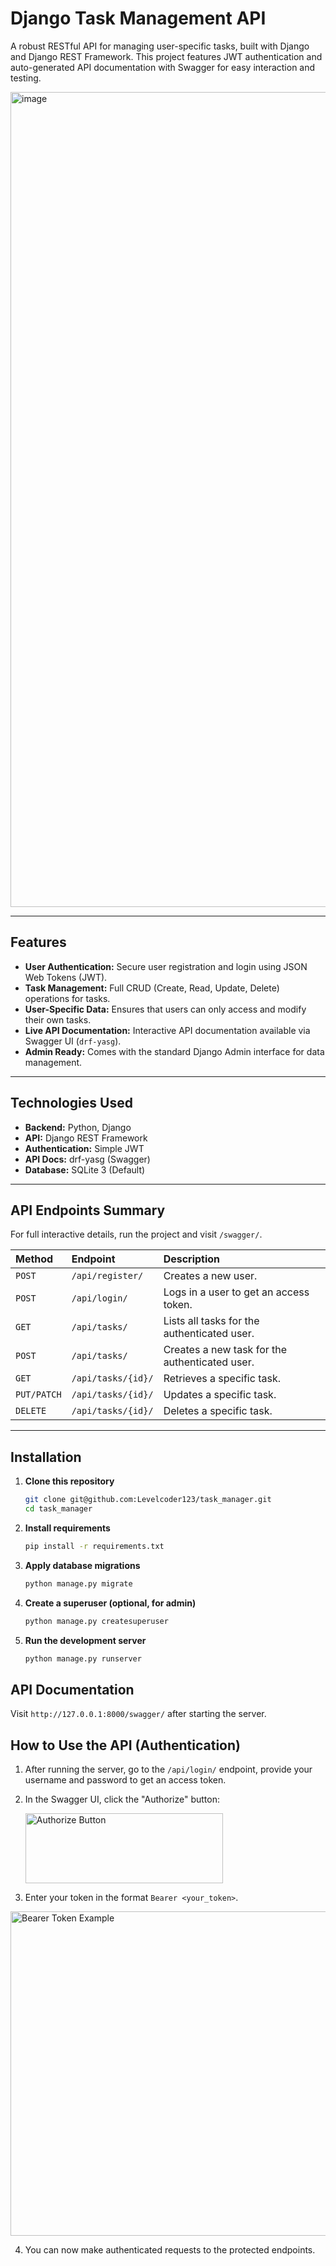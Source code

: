 # Django Task Management API

A robust RESTful API for managing user-specific tasks, built with Django and Django REST Framework. This project features JWT authentication and auto-generated API documentation with Swagger for easy interaction and testing.

<img width="2020" height="1304" alt="image" src="https://github.com/user-attachments/assets/72aa2e46-2abb-4705-ace9-f7fdfe2bbad6" />


---

## Features

-   **User Authentication:** Secure user registration and login using JSON Web Tokens (JWT).
-   **Task Management:** Full CRUD (Create, Read, Update, Delete) operations for tasks.
-   **User-Specific Data:** Ensures that users can only access and modify their own tasks.
-   **Live API Documentation:** Interactive API documentation available via Swagger UI (`drf-yasg`).
-   **Admin Ready:** Comes with the standard Django Admin interface for data management.

---

## Technologies Used

-   **Backend:** Python, Django
-   **API:** Django REST Framework
-   **Authentication:** Simple JWT
-   **API Docs:** drf-yasg (Swagger)
-   **Database:** SQLite 3 (Default)

---

## API Endpoints Summary

For full interactive details, run the project and visit `/swagger/`.

| Method | Endpoint | Description |
| :--- | :--- | :--- |
| `POST` | `/api/register/` | Creates a new user. |
| `POST` | `/api/login/` | Logs in a user to get an access token. |
| `GET` | `/api/tasks/` | Lists all tasks for the authenticated user. |
| `POST` | `/api/tasks/` | Creates a new task for the authenticated user. |
| `GET`| `/api/tasks/{id}/` | Retrieves a specific task. |
| `PUT/PATCH` | `/api/tasks/{id}/`| Updates a specific task. |
| `DELETE` | `/api/tasks/{id}/` | Deletes a specific task. |

---

## Installation

1. **Clone this repository**
   ```bash
   git clone git@github.com:Levelcoder123/task_manager.git
   cd task_manager
   ```

2. **Install requirements**
   ```bash
   pip install -r requirements.txt
   ```

3. **Apply database migrations**
   ```bash
   python manage.py migrate
   ```

4. **Create a superuser (optional, for admin)**
   ```bash
   python manage.py createsuperuser
   ```

5. **Run the development server**
   ```bash
   python manage.py runserver
   ```

## API Documentation

Visit `http://127.0.0.1:8000/swagger/` after starting the server.

## How to Use the API (Authentication)

1.  After running the server, go to the `/api/login/` endpoint, provide your username and password to get an access token.

2.  In the Swagger UI, click the "Authorize" button:

    <img width="316" height="112" alt="Authorize Button" src="https://github.com/user-attachments/assets/f65d9323-085f-4ec3-935f-64e51162c833" />

3.  Enter your token in the format `Bearer <your_token>`.

<img width="854" height="519" alt="Bearer Token Example" src="https://github.com/user-attachments/assets/2e52f309-de3c-4921-978e-96e41f1d8d9d" />

4.  You can now make authenticated requests to the protected endpoints.
